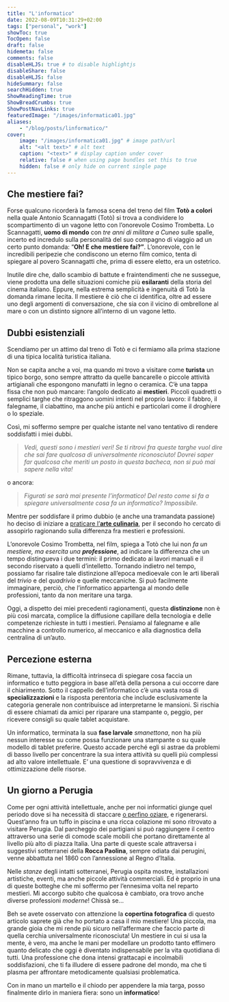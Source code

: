 ```yaml
---
title: "L'informatico"
date: 2022-08-09T10:31:29+02:00
tags: ["personal", "work"]
showToc: true
TocOpen: false
draft: false
hidemeta: false
comments: false
disableHLJS: true # to disable highlightjs
disableShare: false
disableHLJS: false
hideSummary: false
searchHidden: true
ShowReadingTime: true
ShowBreadCrumbs: true
ShowPostNavLinks: true
featuredImage: "/images/informatica01.jpg"
aliases:
    - "/blog/posts/linformatico/"
cover:
    image: "/images/informatica01.jpg" # image path/url
    alt: "<alt text>" # alt text
    caption: "<text>" # display caption under cover
    relative: false # when using page bundles set this to true
    hidden: false # only hide on current single page
---
```

## Che mestiere fai?

Forse qualcuno ricorderà la famosa scena del treno del film **Totò a colori** nella quale Antonio Scannagatti (Totò) si trova a condividere lo scompartimento di un vagone letto con l’onorevole Cosimo Trombetta. Lo Scannagatti, **uomo di mondo** con *tre anni di militare a Cuneo* sulle spalle, incerto ed incredulo sulla personalità del suo compagno di viaggio ad un certo punto domanda: “**Oh! E che mestiere fai?”**. L’onorevole, con le incredibili peripezie che condiscono un eterno film comico, tenta di spiegare al povero Scannagatti che, prima di essere eletto, era un ostetrico.

Inutile dire che, dallo scambio di battute e fraintendimenti che ne sussegue, viene prodotta una delle situazioni comiche più **esilaranti** della storia del cinema italiano. Eppure, nella estrema semplicità e ingenuità di Totò la domanda rimane lecita. Il mestiere è ciò che ci identifica, oltre ad essere uno degli argomenti di conversazione, che sia con il vicino di ombrellone al mare o con un distinto signore all’interno di un vagone letto. 

## Dubbi esistenziali

Scendiamo per un attimo dal treno di Totò e ci fermiamo alla prima stazione di una tipica località turistica italiana.

Non se capita anche a voi, ma quando mi trovo a visitare come **turista** un tipico borgo, sono sempre attratto da quelle bancarelle o piccole attività artigianali che espongono manufatti in legno o ceramica. C’è una tappa fissa che non può mancare: l’angolo dedicato ai **mestieri**. Piccoli quadretti o semplici targhe che ritraggono uomini intenti nel proprio lavoro: il fabbro, il falegname, il ciabattino, ma anche più antichi e particolari come il droghiere o lo speziale. 

Così, mi soffermo sempre per qualche istante nel vano tentativo di rendere soddisfatti i miei dubbi. 

> *Vedi, questi sono i mestieri veri! Se ti ritrovi fra queste targhe vuol dire che sai fare qualcosa di universalmente riconosciuto! Dovrei saper far qualcosa che meriti un posto in questa bacheca, non si può mai sapere nella vita!*

o ancora:

> *Figurati se sarà mai presente l’informatico! Del resto come si fa a spiegare universalmente cosa fa un informatico? Impossibile.*

Mentre per soddisfare il primo dubbio (e anche una tramandata passione) ho deciso di iniziare a [praticare l’**arte culinaria**](https://www.instagram.com/simone_vellei/), per il secondo ho cercato di assopirlo ragionando sulla differenza fra mestieri e professioni.

L’onorevole Cosimo Trombetta, nel film, spiega a Totò che lui non *fa un mestiere, ma esercita una **professione***, ad indicare la differenza che un tempo distingueva i due termini: il primo dedicato ai lavori manuali e il secondo riservato a quelli d’intelletto. Tornando indietro nel tempo, possiamo far risalire tale distinzione all’epoca medioevale con le arti liberali del *trivio* e del *quadrivio* e quelle meccaniche. Si può facilmente immaginare, perciò, che l’informatico appartenga al mondo delle professioni, tanto da non meritare una targa.

Oggi, a dispetto dei miei precedenti ragionamenti, questa **distinzione** non è più così marcata, complice la diffusione capillare della tecnologia e delle competenze richieste in tutti i mestieri. Pensiamo al falegname e alle macchine a controllo numerico, al meccanico e alla diagnostica della centralina di un’auto. 

## Percezione esterna

Rimane, tuttavia, la difficoltà intrinseca di spiegare cosa faccia un informatico e tutto peggiora in base all’età della persona a cui occorre dare il chiarimento. Sotto il cappello dell’informatico c’è una vasta rosa di **specializzazioni** e la risposta perentoria che include esclusivamente la categoria generale non contribuisce ad interpretarne le mansioni. Si rischia di essere chiamati da amici per riparare una stampante o, peggio, per ricevere consigli su quale tablet acquistare. 

Un informatico, terminata la sua **fase larvale** *smanettona*, non ha più nessun interesse su come possa funzionare una stampante o su quale modello di tablet preferire. Questo accade perché egli si astrae da problemi di basso livello per concentrare la sua intera attività su quelli più complessi ad alto valore intellettuale. E’ una questione di sopravvivenza e di ottimizzazione delle risorse. 

## Un giorno a Perugia

Come per ogni attività intellettuale, anche per noi informatici giunge quel periodo dove si ha necessità di staccare [o perfino oziare](https://simonevellei.com/blog/posts/rigenerarsi-con-lozio/), e rigenerarsi. Quest’anno fra un tuffo in piscina e una ricca colazione mi sono ritrovato a visitare Perugia. Dal parcheggio dei partigiani si può raggiungere il centro attraverso una serie di comode scale mobili che portano direttamente al livello più alto di piazza Italia. Una parte di queste scale attraversa i suggestivi sotterranei della **Rocca Paolina**, sempre odiata dai perugini, venne abbattuta nel 1860 con l’annessione al Regno d’Italia. 

Nelle *stanze* degli intatti sotterranei, Perugia ospita mostre, installazioni artistiche, eventi, ma anche piccole attività commerciali. Ed è proprio in una di queste botteghe che mi soffermo per l’ennesima volta nel reparto mestieri. Mi accorgo subito che qualcosa è cambiato, ora trovo anche diverse professioni *moderne*! Chissà se…

Beh se avete osservato con attenzione la **copertina fotografica** di questo articolo saprete già che ho portato a casa il mio mestiere! Una piccola, ma grande gioia che mi rende più sicuro nell’affermare che faccio parte di quella cerchia universalmente riconosciuta! Un mestiere in cui si usa la mente, è vero, ma anche le mani per modellare un prodotto tanto effimero quanto delicato che oggi è diventato indispensabile per la vita quotidiana di tutti. Una professione che dona intensi grattacapi e incolmabili soddisfazioni, che ti fa illudere di essere padrone del mondo, ma che ti plasma per affrontare metodicamente qualsiasi problematica.

Con in mano un martello e il chiodo per appendere la mia targa, posso finalmente dirlo in maniera fiera: sono un **informatico**!
